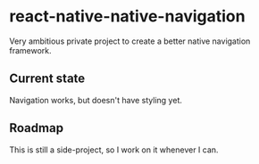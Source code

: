 # react-native-native-navigation
Very ambitious private project to create a better native navigation framework.

## Current state
Navigation works, but doesn't have styling yet.

## Roadmap
This is still a side-project, so I work on it whenever I can.